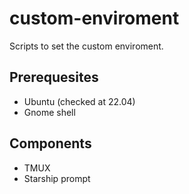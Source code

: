 # custom-enviroment
Scripts to set the custom enviroment.

## Prerequesites 
-   Ubuntu (checked at 22.04)
-   Gnome shell

## Components
-   TMUX
-   Starship prompt
